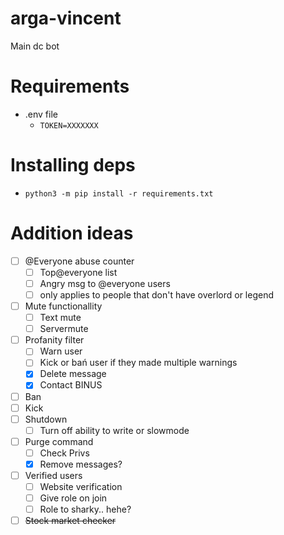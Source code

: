 # arga-vincent
Main dc bot

# Requirements 
- .env file
    - `TOKEN=XXXXXXX`


# Installing deps
- `python3 -m pip install -r requirements.txt`

# Addition ideas
- [ ] @Everyone abuse counter
    - [ ] Top@everyone list
    - [ ] Angry msg to @everyone users
    - [ ] only applies to people that don't have overlord or legend
- [ ] Mute functionallity
    - [ ] Text mute
    - [ ] Servermute
- [ ] Profanity filter
    - [ ] Warn user
    - [ ] Kick or bań user if they made multiple warnings
    - [x] Delete message
    - [x] Contact BINUS
- [ ] Ban
- [ ] Kick
- [ ] Shutdown
    - [ ] Turn off ability to write or slowmode
- [ ] Purge command
    - [ ] Check Privs
    - [x] Remove messages?
- [ ] Verified users
    - [ ] Website verification
    - [ ] Give role on join
    - [ ] Role to sharky.. hehe?
- [ ] ~~Stock market checker~~